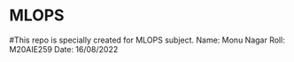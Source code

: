 # MLOPS


#This repo is specially created for MLOPS subject.
Name: Monu Nagar
Roll: M20AIE259
Date: 16/08/2022
